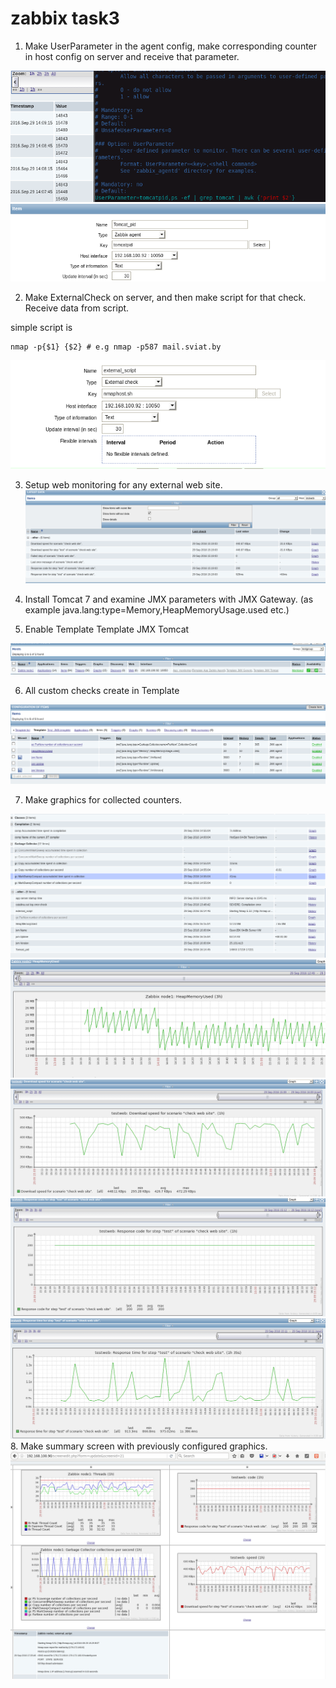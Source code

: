 # zabbix task3
1. Make UserParameter in the agent config, make corresponding counter in host config on server and receive that parameter. 

![](https://github.com/alekskar/zabbix/blob/task3/resources/zabbix3_one.png)
![](https://github.com/alekskar/zabbix/blob/task3/resources/zabbix3_one_pids.png)

2. Make ExternalCheck on server, and then make script for that check. Receive data from script.

simple script is
```
nmap -p{$1} {$2} # e.g nmap -p587 mail.sviat.by
```

![](https://github.com/alekskar/zabbix/blob/task3/resources/zabbix3_external_script_create.png)

3. Setup web monitoring for any external web site.
![](https://github.com/alekskar/zabbix/blob/task3/resources/zabbix3_web.png)

4. Install Tomcat 7 and examine JMX parameters with JMX Gateway. (as example java.lang:type=Memory,HeapMemoryUsage.used etc.)
5. Enable Template Template JMX Tomcat

![](https://github.com/alekskar/zabbix/blob/task3/resources/zabbix3_jmx.png)

6. All custom checks create in Template

![](https://github.com/alekskar/zabbix/blob/task3/resources/zabbix3_my_template.png)

7. Make graphics for collected counters.


![](https://github.com/alekskar/zabbix/blob/task3/resources/zabbix3_jmx_items.png)
![](https://github.com/alekskar/zabbix/blob/task3/resources/zabbix3_results_monitoring.png)
![](https://github.com/alekskar/zabbix/blob/task3/resources/zabbix3_heap_memory_custom.png)
![](https://github.com/alekskar/zabbix/blob/task3/resources/zabbix3__web_download_speed.png)
![](https://github.com/alekskar/zabbix/blob/task3/resources/Zabbix3_web_200ok.png)
![](https://github.com/alekskar/zabbix/blob/task3/resources/zabbix3_web_responce.png)
8. Make summary screen with previously configured graphics.
![](resources/screen.png)
